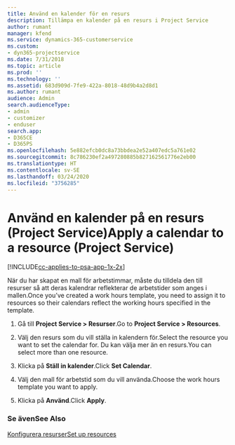 ```yaml
---
title: Använd en kalender för en resurs
description: Tillämpa en kalender på en resurs i Project Service
author: rumant
manager: kfend
ms.service: dynamics-365-customerservice
ms.custom:
- dyn365-projectservice
ms.date: 7/31/2018
ms.topic: article
ms.prod: ''
ms.technology: ''
ms.assetid: 683d909d-7fe9-422a-8018-48d9b4a2d8d1
ms.author: rumant
audience: Admin
search.audienceType:
- admin
- customizer
- enduser
search.app:
- D365CE
- D365PS
ms.openlocfilehash: 5e882efcb0dc8a73bbdea2e52a407edc5a761e02
ms.sourcegitcommit: 8c786230ef2a497280885b827162561776e2eb00
ms.translationtype: HT
ms.contentlocale: sv-SE
ms.lasthandoff: 03/24/2020
ms.locfileid: "3756285"
---
```

# <a name="apply-a-calendar-to-a-resource-project-service"></a><span data-ttu-id="a2855-103">Använd en kalender på en resurs (Project Service)</span><span class="sxs-lookup"><span data-stu-id="a2855-103">Apply a calendar to a resource (Project Service)</span></span>

[!INCLUDE[cc-applies-to-psa-app-1x-2x](../includes/cc-applies-to-psa-app-1x-2x.md)]

<span data-ttu-id="a2855-104">När du har skapat en mall för arbetstimmar, måste du tilldela den till resurser så att deras kalendrar reflekterar de arbetstider som anges i mallen.</span><span class="sxs-lookup"><span data-stu-id="a2855-104">Once you’ve created a work hours template, you need to assign it to resources so their calendars reflect the working hours specified in the template.</span></span>  
  
1.  <span data-ttu-id="a2855-105">Gå till **Project Service > Resurser**.</span><span class="sxs-lookup"><span data-stu-id="a2855-105">Go to **Project Service > Resources**.</span></span>  
  
2.  <span data-ttu-id="a2855-106">Välj den resurs som du vill ställa in kalendern för.</span><span class="sxs-lookup"><span data-stu-id="a2855-106">Select the resource you want to set the calendar for.</span></span> <span data-ttu-id="a2855-107">Du kan välja mer än en resurs.</span><span class="sxs-lookup"><span data-stu-id="a2855-107">You can select more than one resource.</span></span>  
  
3.  <span data-ttu-id="a2855-108">Klicka på **Ställ in kalender**.</span><span class="sxs-lookup"><span data-stu-id="a2855-108">Click **Set Calendar**.</span></span>  
  
4.  <span data-ttu-id="a2855-109">Välj den mall för arbetstid som du vill använda.</span><span class="sxs-lookup"><span data-stu-id="a2855-109">Choose the work hours template you want to apply.</span></span>  
  
5.  <span data-ttu-id="a2855-110">Klicka på **Använd**.</span><span class="sxs-lookup"><span data-stu-id="a2855-110">Click **Apply**.</span></span>  
  
### <a name="see-also"></a><span data-ttu-id="a2855-111">Se även</span><span class="sxs-lookup"><span data-stu-id="a2855-111">See Also</span></span>  
 [<span data-ttu-id="a2855-112">Konfigurera resurser</span><span class="sxs-lookup"><span data-stu-id="a2855-112">Set up resources</span></span>](../project-service/set-up-resources.md)
